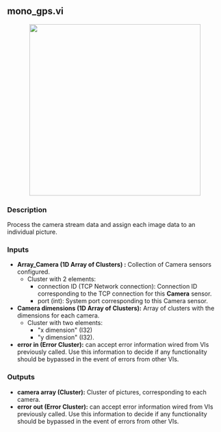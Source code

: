 ## mono_gps.vi
<p align="center">
<img src="https://github.com/monoDriveIO/client/blob/lv_client_docs/WikiPhotos/LV_client/sensors/monoDrive_lvlib_mono__proccess__camerac.png?raw=true" 
width="400"  />
</p>

### Description
Process the camera stream data and assign each image data to an individual picture.

### Inputs

- **Array_Camera (1D Array of Clusters) :** Collection of Camera sensors configured.
  - Cluster with 2 elements:
    * connection ID (TCP Network connection): Connection ID corresponding to the TCP connection for this **Camera** sensor.
    * port (int): System port corresponding to this Camera sensor.
- **Camera dimensions (1D Array of Clusters):** Array of clusters with the dimensions for each camera.
  - Cluster with two elements:
    * "x dimension" (I32) 
    * "y dimension" (I32).
- **error in (Error Cluster):** can accept error information wired from VIs previously called. Use this information to decide if any functionality should be bypassed in the event of errors from other VIs.

### Outputs

- **camera array (Cluster):** Cluster of pictures, corresponding to each camera.  
- **error out (Error Cluster):** can accept error information wired from VIs previously called. Use this information to decide if any functionality should be bypassed in the event of errors from other VIs.

